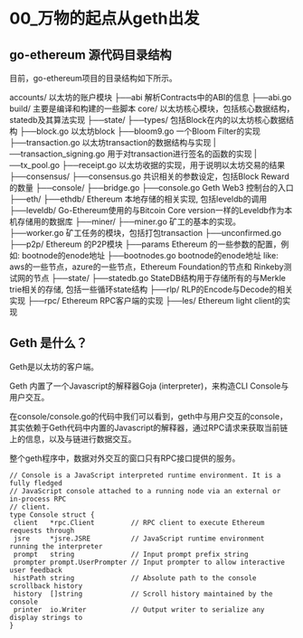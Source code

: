 # 00_万物的起点从geth出发

## go-ethereum 源代码目录结构

目前，go-ethereum项目的目录结构如下所示。

 accounts/  以太坊的账户模块
  ├──abi   解析Contracts中的ABI的信息
   ├──abi.go
 build/   主要是编译和构建的一些脚本
 core/   以太坊核心模块，包括核心数据结构，statedb及其算法实现
  ├──state/
  ├──types/  包括Block在内的以太坊核心数据结构
   ├──block.go  以太坊block
  ├──bloom9.go  一个Bloom Filter的实现
  ├──transaction.go 以太坊transaction的数据结构与实现
  |──transaction_signing.go 用于对transaction进行签名的函数的实现
  |──tx_pool.go
  ├──receipt.go  以太坊收据的实现，用于说明以太坊交易的结果
 ├──consensus/
  ├──consensus.go  共识相关的参数设定，包括Block Reward的数量
 ├──console/
  ├──bridge.go
  ├──console.go  Geth Web3 控制台的入口
 ├──eth/
 ├──ethdb/    Ethereum 本地存储的相关实现, 包括leveldb的调用
  ├──leveldb/   Go-Ethereum使用的与Bitcoin Core version一样的Leveldb作为本机存储用的数据库
 ├──miner/
  ├──miner.go   矿工的基本的实现。
  ├──worker.go  矿工任务的模块，包括打包transaction
  ├──unconfirmed.go
 ├──p2p/     Ethereum 的P2P模块
 ├──params    Ethereum 的一些参数的配置，例如: bootnode的enode地址
  ├──bootnodes.go  bootnode的enode地址 like: aws的一些节点，azure的一些节点，Ethereum Foundation的节点和      Rinkeby测试网的节点
 ├──state/
  ├──statedb.go  StateDB结构用于存储所有的与Merkle trie相关的存储, 包括一些循环state结构
 ├──rlp/     RLP的Encode与Decode的相关实现
 ├──rpc/     Ethereum RPC客户端的实现
 ├──les/     Ethereum light client的实现

 <!-- `geth console 2` -->

## Geth 是什么？

Geth是以太坊的客户端。

Geth 内置了一个Javascript的解释器Goja (interpreter)，来构造CLI Console与用户交互。

在console/console.go的代码中我们可以看到，geth中与用户交互的console，其实依赖于Geth代码中内置的Javascript的解释器，通过RPC请求来获取当前链上的信息，以及与链进行数据交互。

整个geth程序中，数据对外交互的窗口只有RPC接口提供的服务。

```Golang
// Console is a JavaScript interpreted runtime environment. It is a fully fledged
// JavaScript console attached to a running node via an external or in-process RPC
// client.
type Console struct {
 client   *rpc.Client         // RPC client to execute Ethereum requests through
 jsre     *jsre.JSRE          // JavaScript runtime environment running the interpreter
 prompt   string              // Input prompt prefix string
 prompter prompt.UserPrompter // Input prompter to allow interactive user feedback
 histPath string              // Absolute path to the console scrollback history
 history  []string            // Scroll history maintained by the console
 printer  io.Writer           // Output writer to serialize any display strings to
}
```

<!-- /*Goja is an implementation of ECMAScript 5.1 in Pure GO*/ -->